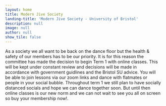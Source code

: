 ```yaml
---
layout: home
title: Modern Jive Society
landing-title: 'Modern Jive Society - University of Bristol'
description: null
image: null
author: null
show_tile: false
---
```


As a society we all want to be back on the dance floor but the health & safety of our members has to be our priority. It is for this reason the committee has made the decision to begin Term 1 with online classes. This will be kept under constant review and decisions will be made in accordance with government guidlines and the Bristol SU advice. You will be able to join lessons via our zoom links and dance with flatmates or people in your social bubble. Throughout term 1 we still plan to have socially distanced socials and hope we can dance together soon. But until then online classes is our new norm and we can not wait to see you all on screen so buy your membership now!.
